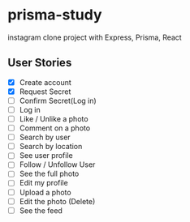 # prisma-study
instagram clone project with Express, Prisma, React

## User Stories

- [x] Create account
- [x] Request Secret
- [ ] Confirm Secret(Log in)
- [ ] Log in
- [ ] Like / Unlike a photo
- [ ] Comment on a photo
- [ ] Search by user
- [ ] Search by location
- [ ] See user profile
- [ ] Follow / Unfollow User
- [ ] See the full photo
- [ ] Edit my profile
- [ ] Upload a photo
- [ ] Edit the photo (Delete)
- [ ] See the feed

